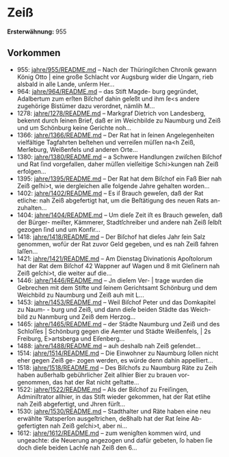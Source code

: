 # Zeiß

**Ersterwähnung:** 955

## Vorkommen
- 955: [jahre/955/README.md](../jahre/955/README.md) – Nach der Thüringiſchen Chronik gewann König Otto |
eine große Schlacht vor Augsburg wider die Ungarn,
rieb alsbald in alle Lande, unſerm Her...
- 964: [jahre/964/README.md](../jahre/964/README.md) – das Stift Magde-
burg gegründet, Adalbertum zum erſten Biſchof dahin
geſeßt und ihm ſe<s andere zugehörige Bistümer dazu
verordnet, nämlih M...
- 1278: [jahre/1278/README.md](../jahre/1278/README.md) – Markgraf Dietrich von Landesberg, bekennt durch ſeinen
Brief, daß er im Weichbilde zu Naumburg und Zeiß und
um Schönburg keine Gerichte noh...
- 1366: [jahre/1366/README.md](../jahre/1366/README.md) – Der Rat hat in ſeinen Angelegenheiten vielfältige
Tagfahrten beſtehen und verreiſen müſſen na<h Zeiß,
Merſeburg, Weißenfels und anderen Orte...
- 1380: [jahre/1380/README.md](../jahre/1380/README.md) – a Schwere Handlungen zwiſchen Biſchof und Rat ſind
vorgefallen, daher müſſen vielſeitige Schi>kungen nah Zeiß
erfolgen...
- 1395: [jahre/1395/README.md](../jahre/1395/README.md) – Der Rat hat dem Biſchof ein Faß Bier nah Zeiß
geſhi>t, wie dergleichen alle folgende Jahre gehalten
worden...
- 1402: [jahre/1402/README.md](../jahre/1402/README.md) – Es iſ Brauch geweſen, daß der Rat etliche: nah Zeiß
abgefertigt hat, um die Beſtätigung des neuen Rats an-
zuhalten...
- 1404: [jahre/1404/README.md](../jahre/1404/README.md) – Um dieſe Zeit iſt es Brauch geweſen, daß der Bürger-
meiſter, Kämmerer, Stadtſchreiber und andere nah Zeiß
ſelbſt gezogen ſind und um Konfir...
- 1418: [jahre/1418/README.md](../jahre/1418/README.md) – Der Biſchof hat dieſes Jahr ſein Salz genommen,
wofür der Rat zuvor Geld gegeben, und es nah Zeiß
fahren laſſen...
- 1421: [jahre/1421/README.md](../jahre/1421/README.md) – Am Dienstag Divinationis Apoſtolorum hat der Rat
dem Biſchof 42 Wappner auf Wagen und 8 mit Gleſinern
nah Zeiß geſchi>t, die weiter auf die...
- 1446: [jahre/1446/README.md](../jahre/1446/README.md) – Jn dieſem Ver- |
trage wurden die Gebrechen mit dem Stifte und ſeinem
Gerichtsamt Schönburg und dem Weichbild zu Naumburg
und Zeiß auh mit L...
- 1453: [jahre/1453/README.md](../jahre/1453/README.md) – Weil Biſchof Peter und das Domkapitel zu Naum- -
burg und Zeiß, und dann dieſe beiden Städte das Weich-
bild zu Nanmburg und Zeiß dem Herzog...
- 1465: [jahre/1465/README.md](../jahre/1465/README.md) – der Städte Naumburg und Zeiß und des Schloſſes |
Schönburg gegen die Aemter und Städte Weißenfels, |
2s Freiburg, E>artsberga und Eiſenberg...
- 1488: [jahre/1488/README.md](../jahre/1488/README.md) – auh deshalb nah Zeiß geſendet...
- 1514: [jahre/1514/README.md](../jahre/1514/README.md) – Die
Einwohner zu Naumburg ſollen nicht eher gegen Zeiß ge-
zogen werden, es würde denn dahin appelliert...
- 1518: [jahre/1518/README.md](../jahre/1518/README.md) – Des Biſchofs zu Naumburg Räte zu Zeih haben
außerhalb gebührlicher Zeit allhier Bier zu brauen vor-
genommen, das hat der Rat nicht geſtatte...
- 1522: [jahre/1522/README.md](../jahre/1522/README.md) – Als der Biſchof zu Freiſingen, Adminiſtrator allhier,
in das Stift wieder gekommen, hat der Rat etlihe nah
Zeiß abgefertigt, und Jhren fürſt...
- 1530: [jahre/1530/README.md](../jahre/1530/README.md) – Stadthalter und Räte haben eine neu erwählte
‘Ratsperſon ausgeſtrichen, de8halb hat der Rat ſeine Ab-
gefertigten nah Zeiß geſchi>t, aber ni...
- 1612: [jahre/1612/README.md](../jahre/1612/README.md) – zum wenigſten kommen wird, und
ungeachte: die Neuerung angezogen und dafür gebeten, ſo haben
ſie doch dieſe beiden Lachſe nah Zeiß den 6...

